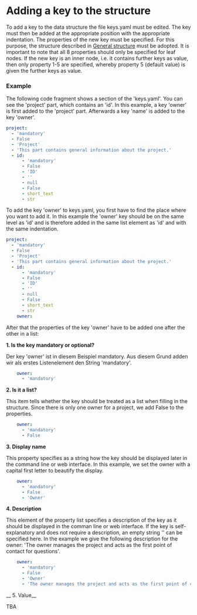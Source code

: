 # Adding a key to the structure

To add a key to the data structure the file keys.yaml must be edited. The key must then be added at the appropriate position with the appropriate indentation. The properties of the new key must be specified. For this purpose, the structure described in [General structure](structure.md) must be adopted. It is important to note that all 8 properties should only be specified for leaf nodes. If the new key is an inner node, i.e. it contains further keys as value, then only property 1-5 are specified, whereby property 5 (default value) is given the further keys as value.

### Example

The following code fragment shows a section of the 'keys.yaml'. You can see the 'project' part, which contains an 'id'. 
In this example, a key 'owner' is first added to the 'project' part. Afterwards a key 'name' is added to the key 'owner'.

```yaml
project:
  - 'mandatory'
  - False
  - 'Project'
  - 'This part contains general information about the project.'
  - id:
      - 'mandatory'
      - False
      - 'ID'
      - ''
      - null
      - False
      - short_text
      - str
```

To add the key 'owner' to keys.yaml, you first have to find the place where you want to add it. In this example the 'owner' key should be on the same level as 'id' and is therefore added in the same list element as 'id' and with the same indentation.

```yaml
project:
  - 'mandatory'
  - False
  - 'Project'
  - 'This part contains general information about the project.'
  - id:
      - 'mandatory'
      - False
      - 'ID'
      - ''
      - null
      - False
      - short_text
      - str
    owner:
```

After that the properties of the key 'owner' have to be added one after the other in a list:

__1. Is the key mandatory or optional?__

Der key 'owner' ist in diesem Beispiel mandatory. Aus diesem Grund adden wir als erstes Listenelement den String 'mandatory'.

```yaml
    owner:
      - 'mandatory'
```

__2. Is it a list?__

This item tells whether the key should be treated as a list when filling in the structure. Since there is only one owner for a project, we add False to the properties.

```yaml
    owner:
      - 'mandatory'
      - False
```

__3. Display name__

This property specifies as a string how the key should be displayed later in the command line or web interface. In this example, we set the owner with a capital first letter to beautify the display.

```yaml
    owner:
      - 'mandatory'
      - False
      - 'Owner'
```

__4. Description__

This element of the property list specifies a description of the key as it should be displayed in the comman line or web interface. If the key is self-explanatory and does not require a description, an empty string '' can be specified here. In the example we give the following description for the owner: 'The owner manages the project and acts as the first point of contact for questions'.
 
```yaml
    owner:
      - 'mandatory'
      - False
      - 'Owner'
      - 'The owner manages the project and acts as the first point of contact for questions'
```

__ 5. Value__

TBA
